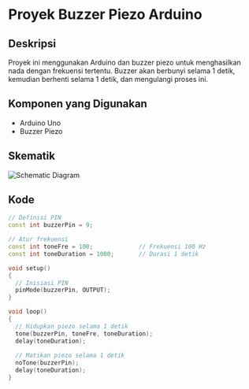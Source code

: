 # Proyek Buzzer Piezo Arduino

## Deskripsi
Proyek ini menggunakan Arduino dan buzzer piezo untuk menghasilkan nada dengan frekuensi tertentu. Buzzer akan berbunyi selama 1 detik, kemudian berhenti selama 1 detik, dan mengulangi proses ini.

## Komponen yang Digunakan
- Arduino Uno
- Buzzer Piezo

## Skematik
![Schematic Diagram](https://www.tinkercad.com/things/cXhgbz1ButX-2buzzer)  <!-- Jika ada gambar skematik dari Tinkercad -->

## Kode
```cpp
// Definisi PIN
const int buzzerPin = 9;

// Atur frekuensi
const int toneFre = 100;             // Frekuensi 100 Hz
const int toneDuration = 1000;       // Durasi 1 detik

void setup()
{
  // Inisiasi PIN
  pinMode(buzzerPin, OUTPUT);
}

void loop()
{
  // Hidupkan piezo selama 1 detik
  tone(buzzerPin, toneFre, toneDuration);
  delay(toneDuration);
  
  // Matikan piezo selama 1 detik
  noTone(buzzerPin);
  delay(toneDuration);
}
